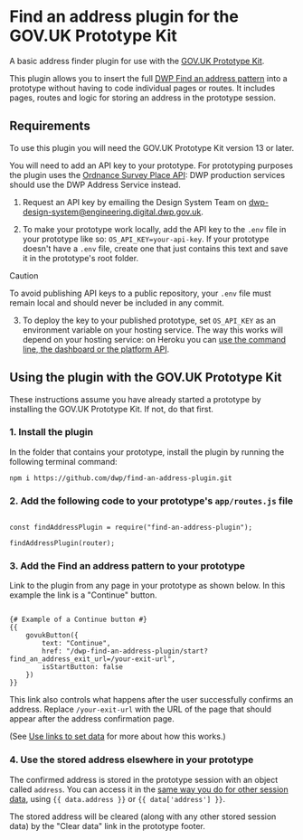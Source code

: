 # Find an address plugin for the GOV.UK Prototype Kit

A basic address finder plugin for use with the [GOV.UK Prototype Kit](https://prototype-kit.service.gov.uk/docs/).

This plugin allows you to insert the full [DWP Find an address pattern](https://design-system.dwp.gov.uk/patterns/find-an-address) into a prototype without having to code individual pages or routes. It includes pages, routes and logic for storing an address in the prototype session.

## Requirements

To use this plugin you will need the GOV.UK Prototype Kit version 13 or later.

You will need to add an API key to your prototype. For prototyping purposes the plugin uses the [Ordnance Survey Place API](https://osdatahub.os.uk/docs/places/overview): DWP production services should use the DWP Address Service instead.

1. Request an API key by emailing the Design System Team on [dwp-design-system@engineering.digital.dwp.gov.uk](mailto:dwp-design-system@engineering.digital.dwp.gov.uk).

2. To make your prototype work locally, add the API key to the `.env` file in your prototype like so: `OS_API_KEY=your-api-key`. If your prototype doesn't have a `.env` file, create one that just contains this text and save it in the prototype's root folder.

>[!CAUTION]
>To avoid publishing API keys to a public repository, your `.env` file must remain local and should never be included in any commit.

3. To deploy the key to your published prototype, set `OS_API_KEY` as an environment variable on your hosting service. The way this works will depend on your hosting service: on Heroku you can [use the command line, the dashboard or the platform API](https://devcenter.heroku.com/articles/config-vars#managing-config-vars).

## Using the plugin with the GOV.UK Prototype Kit

These instructions assume you have already started a prototype by installing the GOV.UK Prototype Kit. If not, do that first.

### 1. Install the plugin

In the folder that contains your prototype, install the plugin by running the following terminal command:

`npm i https://github.com/dwp/find-an-address-plugin.git`

### 2. Add the following code to your prototype's `app/routes.js` file

```

const findAddressPlugin = require("find-an-address-plugin");

findAddressPlugin(router);
```

### 3. Add the Find an address pattern to your prototype

Link to the plugin from any page in your prototype as shown below. In this example the link is a "Continue" button.

```

{# Example of a Continue button #}
{{
    govukButton({
        text: "Continue",
        href: "/dwp-find-an-address-plugin/start?find_an_address_exit_url=/your-exit-url",
        isStartButton: false
    })
}}
```

This link also controls what happens after the user successfully confirms an address. Replace `/your-exit-url` with the URL of the page that should appear after the address confirmation page.

(See [Use links to set data](https://prototype-kit.service.gov.uk/docs/pass-data#use-links-to-set-data) for more about how this works.)

### 4. Use the stored address elsewhere in your prototype

The confirmed address is stored in the prototype session with an object called `address`. You can access it in the [same way you do for other session data](https://prototype-kit.service.gov.uk/docs/session#accessing-fields-from-the-session), using `{{ data.address }}` or `{{ data['address'] }}`.

The stored address will be cleared (along with any other stored session data) by the "Clear data" link in the prototype footer.
